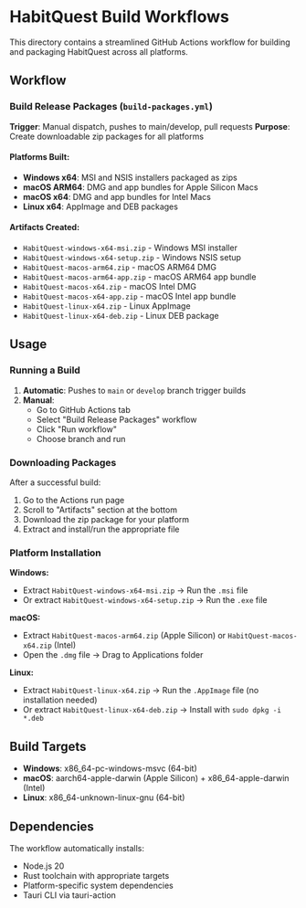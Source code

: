 # HabitQuest Build Workflows

This directory contains a streamlined GitHub Actions workflow for building and packaging HabitQuest across all platforms.

## Workflow

### Build Release Packages (`build-packages.yml`)
**Trigger**: Manual dispatch, pushes to main/develop, pull requests
**Purpose**: Create downloadable zip packages for all platforms

#### Platforms Built:
- **Windows x64**: MSI and NSIS installers packaged as zips
- **macOS ARM64**: DMG and app bundles for Apple Silicon Macs
- **macOS x64**: DMG and app bundles for Intel Macs  
- **Linux x64**: AppImage and DEB packages

#### Artifacts Created:
- `HabitQuest-windows-x64-msi.zip` - Windows MSI installer
- `HabitQuest-windows-x64-setup.zip` - Windows NSIS setup
- `HabitQuest-macos-arm64.zip` - macOS ARM64 DMG
- `HabitQuest-macos-arm64-app.zip` - macOS ARM64 app bundle
- `HabitQuest-macos-x64.zip` - macOS Intel DMG
- `HabitQuest-macos-x64-app.zip` - macOS Intel app bundle
- `HabitQuest-linux-x64.zip` - Linux AppImage
- `HabitQuest-linux-x64-deb.zip` - Linux DEB package

## Usage

### Running a Build

1. **Automatic**: Pushes to `main` or `develop` branch trigger builds
2. **Manual**: 
   - Go to GitHub Actions tab
   - Select "Build Release Packages" workflow  
   - Click "Run workflow"
   - Choose branch and run

### Downloading Packages

After a successful build:
1. Go to the Actions run page
2. Scroll to "Artifacts" section at the bottom
3. Download the zip package for your platform
4. Extract and install/run the appropriate file

### Platform Installation

**Windows:**
- Extract `HabitQuest-windows-x64-msi.zip` → Run the `.msi` file
- Or extract `HabitQuest-windows-x64-setup.zip` → Run the `.exe` file

**macOS:**
- Extract `HabitQuest-macos-arm64.zip` (Apple Silicon) or `HabitQuest-macos-x64.zip` (Intel)
- Open the `.dmg` file → Drag to Applications folder

**Linux:**
- Extract `HabitQuest-linux-x64.zip` → Run the `.AppImage` file (no installation needed)
- Or extract `HabitQuest-linux-x64-deb.zip` → Install with `sudo dpkg -i *.deb`

## Build Targets

- **Windows**: x86_64-pc-windows-msvc (64-bit)
- **macOS**: aarch64-apple-darwin (Apple Silicon) + x86_64-apple-darwin (Intel) 
- **Linux**: x86_64-unknown-linux-gnu (64-bit)

## Dependencies

The workflow automatically installs:
- Node.js 20
- Rust toolchain with appropriate targets
- Platform-specific system dependencies
- Tauri CLI via tauri-action